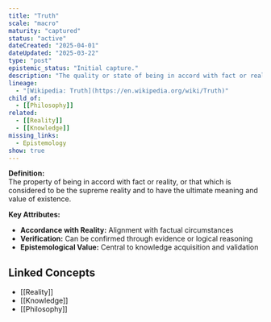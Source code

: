 ```yaml
---
title: "Truth"
scale: "macro"
maturity: "captured"
status: "active"
dateCreated: "2025-04-01"
dateUpdated: "2025-03-22"
type: "post"
epistemic_status: "Initial capture."
description: "The quality or state of being in accord with fact or reality."
lineage:
  - "[Wikipedia: Truth](https://en.wikipedia.org/wiki/Truth)"
child_of:
  - [[Philosophy]]
related:
  - [[Reality]]
  - [[Knowledge]]
missing_links:
  - Epistemology
show: true
---
```


**Definition:**  
The property of being in accord with fact or reality, or that which is considered to be the supreme reality and to have the ultimate meaning and value of existence.

**Key Attributes:**  
- **Accordance with Reality:** Alignment with factual circumstances  
- **Verification:** Can be confirmed through evidence or logical reasoning  
- **Epistemological Value:** Central to knowledge acquisition and validation

## Linked Concepts
- [[Reality]]
- [[Knowledge]]
- [[Philosophy]]
